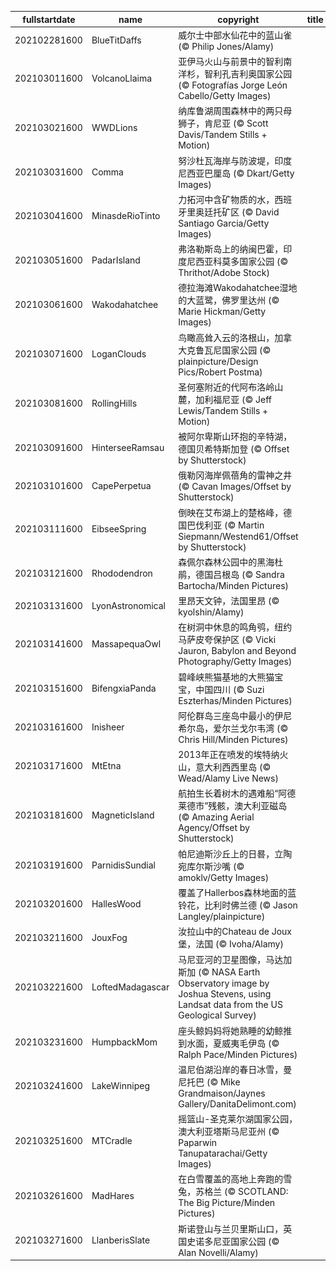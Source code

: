 |fullstartdate|name|copyright|title|image|
|--|--|--|--|--|
202102281600|BlueTitDaffs|威尔士中部水仙花中的蓝山雀 (© Philip Jones/Alamy)||![](/zh-CN/2021/03/202102281600BlueTitDaffs.jpg)|
202103011600|VolcanoLlaima|亚伊马火山与前景中的智利南洋杉，智利孔吉利奥国家公园 (© Fotografías Jorge León Cabello/Getty Images)||![](/zh-CN/2021/03/202103011600VolcanoLlaima.jpg)|
202103021600|WWDLions|纳库鲁湖周围森林中的两只母狮子，肯尼亚    (© Scott Davis/Tandem Stills + Motion)||![](/zh-CN/2021/03/202103021600WWDLions.jpg)|
202103031600|Comma|努沙杜瓦海岸与防波堤，印度尼西亚巴厘岛 (© Dkart/Getty Images)||![](/zh-CN/2021/03/202103031600Comma.jpg)|
202103041600|MinasdeRioTinto|力拓河中含矿物质的水，西班牙里奥廷托矿区 (© David Santiago Garcia/Getty Images)||![](/zh-CN/2021/03/202103041600MinasdeRioTinto.jpg)|
202103051600|PadarIsland|弗洛勒斯岛上的纳闽巴霍，印度尼西亚科莫多国家公园 (© Thrithot/Adobe Stock)||![](/zh-CN/2021/03/202103051600PadarIsland.jpg)|
202103061600|Wakodahatchee|德拉海滩Wakodahatchee湿地的大蓝鹭，佛罗里达州 (© Marie Hickman/Getty Images)||![](/zh-CN/2021/03/202103061600Wakodahatchee.jpg)|
202103071600|LoganClouds|鸟瞰高耸入云的洛根山，加拿大克鲁瓦尼国家公园 (© plainpicture/Design Pics/Robert Postma)||![](/zh-CN/2021/03/202103071600LoganClouds.jpg)|
202103081600|RollingHills|圣何塞附近的代阿布洛岭山麓，加利福尼亚 (© Jeff Lewis/Tandem Stills + Motion)||![](/zh-CN/2021/03/202103081600RollingHills.jpg)|
202103091600|HinterseeRamsau|被阿尔卑斯山环抱的辛特湖，德国贝希特斯加登 (© Offset by Shutterstock)||![](/zh-CN/2021/03/202103091600HinterseeRamsau.jpg)|
202103101600|CapePerpetua|俄勒冈海岸佩蓓角的雷神之井 (© Cavan Images/Offset by Shutterstock)||![](/zh-CN/2021/03/202103101600CapePerpetua.jpg)|
202103111600|EibseeSpring|倒映在艾布湖上的楚格峰，德国巴伐利亚 (© Martin Siepmann/Westend61/Offset by Shutterstock)||![](/zh-CN/2021/03/202103111600EibseeSpring.jpg)|
202103121600|Rhododendron|森佩尔森林公园中的黑海杜鹃，德国吕根岛 (© Sandra Bartocha/Minden Pictures)||![](/zh-CN/2021/03/202103121600Rhododendron.jpg)|
202103131600|LyonAstronomical|里昂天文钟，法国里昂 (© kyolshin/Alamy)||![](/zh-CN/2021/03/202103131600LyonAstronomical.jpg)|
202103141600|MassapequaOwl|在树洞中休息的鸣角鸮，纽约马萨皮夸保护区 (© Vicki Jauron, Babylon and Beyond Photography/Getty Images)||![](/zh-CN/2021/03/202103141600MassapequaOwl.jpg)|
202103151600|BifengxiaPanda|碧峰峡熊猫基地的大熊猫宝宝，中国四川 (© Suzi Eszterhas/Minden Pictures)||![](/zh-CN/2021/03/202103151600BifengxiaPanda.jpg)|
202103161600|Inisheer|阿伦群岛三座岛中最小的伊尼希尔岛，爱尔兰戈尔韦湾 (© Chris Hill/Minden Pictures)||![](/zh-CN/2021/03/202103161600Inisheer.jpg)|
202103171600|MtEtna|2013年正在喷发的埃特纳火山，意大利西西里岛 (© Wead/Alamy Live News)||![](/zh-CN/2021/03/202103171600MtEtna.jpg)|
202103181600|MagneticIsland|航拍生长着树木的遇难船“阿德莱德市”残骸，澳大利亚磁岛 (© Amazing Aerial Agency/Offset by Shutterstock)||![](/zh-CN/2021/03/202103181600MagneticIsland.jpg)|
202103191600|ParnidisSundial|帕尼迪斯沙丘上的日晷，立陶宛库尔斯沙嘴 (© amoklv/Getty Images)||![](/zh-CN/2021/03/202103191600ParnidisSundial.jpg)|
202103201600|HallesWood|覆盖了Hallerbos森林地面的蓝铃花，比利时佛兰德 (© Jason Langley/plainpicture)||![](/zh-CN/2021/03/202103201600HallesWood.jpg)|
202103211600|JouxFog|汝拉山中的Chateau de Joux堡，法国 (© Ivoha/Alamy)||![](/zh-CN/2021/03/202103211600JouxFog.jpg)|
202103221600|LoftedMadagascar|马尼亚河的卫星图像，马达加斯加 (© NASA Earth Observatory image by Joshua Stevens, using Landsat data from the US Geological Survey)||![](/zh-CN/2021/03/202103221600LoftedMadagascar.jpg)|
202103231600|HumpbackMom|座头鲸妈妈将她熟睡的幼鲸推到水面，夏威夷毛伊岛 (© Ralph Pace/Minden Pictures)||![](/zh-CN/2021/03/202103231600HumpbackMom.jpg)|
202103241600|LakeWinnipeg|温尼伯湖沿岸的春日冰雪，曼尼托巴 (© Mike Grandmaison/Jaynes Gallery/DanitaDelimont.com)||![](/zh-CN/2021/03/202103241600LakeWinnipeg.jpg)|
202103251600|MTCradle|摇篮山-圣克莱尔湖国家公园，澳大利亚塔斯马尼亚州 (© Paparwin Tanupatarachai/Getty Images)||![](/zh-CN/2021/03/202103251600MTCradle.jpg)|
202103261600|MadHares|在白雪覆盖的高地上奔跑的雪兔，苏格兰 (© SCOTLAND: The Big Picture/Minden Pictures)||![](/zh-CN/2021/03/202103261600MadHares.jpg)|
202103271600|LlanberisSlate|斯诺登山与兰贝里斯山口，英国史诺多尼亚国家公园 (© Alan Novelli/Alamy)||![](/zh-CN/2021/03/202103271600LlanberisSlate.jpg)|
